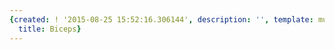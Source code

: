 ```yaml
---
{created: ! '2015-08-25 15:52:16.306144', description: '', template: muscle.html,
  title: Biceps}
---
```

